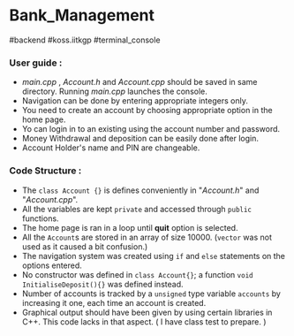 # Bank_Management
#backend #koss.iitkgp #terminal_console

### User guide : 

* *main.cpp* , *Account.h* and *Account.cpp* should be saved in same directory. Running *main.cpp* launches the console. 
* Navigation can be done by entering appropriate integers only.
* You need to create an account by choosing appropriate option in the home page.
* Yo can login in to an existing using the account number and password.
* Money Withdrawal and deposition can be easily done after login.
* Account Holder's name and PIN are changeable.

### Code Structure :
* The `class Account {}` is defines conveniently in "*Account.h*" and "*Account.cpp*".
* All the variables are kept `private` and accessed through `public` functions.
* The home page is ran in a loop until **quit** option is selected.
* All the `Account`s are stored in an array of size 10000. (`vector` was not used as it caused a bit confusion.)
* The navigation system was created using `if` and `else` statements on the options entered.
* No constructor was defined in `class Account{}`; a function `void InitialiseDeposit(){}` was defined instead.
* Number of accounts is tracked by a `unsigned` type variable `accounts` by increasing it one, each time an account is created.
* Graphical output should have been given by using certain libraries in C++. This code lacks in that aspect. ( I have class test to prepare. )

